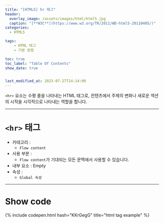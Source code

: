 ```yaml
---
title: "[HTML5] hr 태그"
header:
  overlay_image: /assets/images/html/html5.jpg
  caption: "[**W3C**](https://www.w3.org/TR/2011/WD-html5-20110405/)"
categories:
  - HTML5

tags:
    - HTML 태그
    - 기본 문법

toc: true
toc_label: "Table Of Contents"
show_date: true


last_modified_at: 2023-07-27T14:14:00
---
```


`<hr>` 요소는 수평 줄을 나타내는 HTML 태그로, 컨텐츠에서 주제의 변화나 새로운 섹션의 시작을 시각적으로 나타내는 역할을 합니다.

---

# `<hr>` 태그

- 카테고리 : 
  - `Flow content`
- 사용 부분 : 
  - `Flow content`가 기대되는 모든 문맥에서 사용할 수 있습니다.
- 내부 요소 : Empty
- 속성 : 
  - `Global 속성`

---

# Show code
{% include codepen.html hash="KKrGegG" title="html tag example" %}